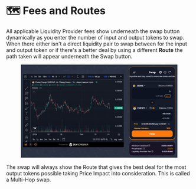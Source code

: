 # 🗺 Fees and Routes

All applicable Liquidity Provider fees show underneath the swap button dynamically as you enter the number of input and output tokens to swap. When there either isn't a direct liquidity pair to swap between for the input and output token or if there's a better deal by using a different **Route** the path taken will appear underneath the Swap button.

<figure><img src="../../.gitbook/assets/image (13).png" alt=""><figcaption></figcaption></figure>

The swap will always show the Route that gives the best deal for the most output tokens possible taking Price Impact into consideration. This is called a Multi-Hop swap.
